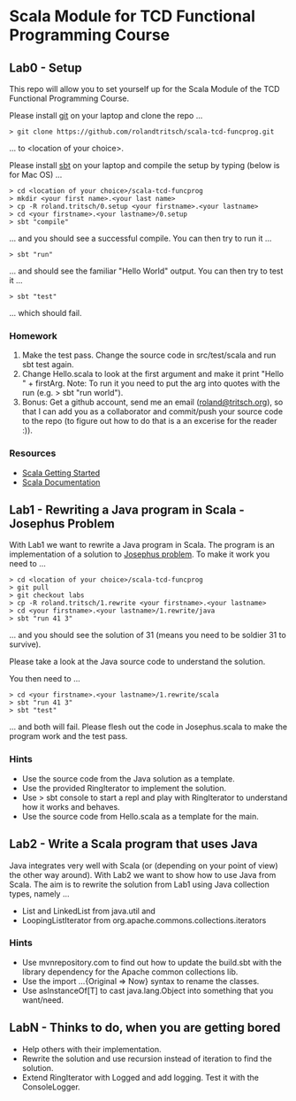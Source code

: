 # Scala Module for TCD Functional Programming Course

## Lab0 - Setup

This repo will allow you to set yourself up for the Scala Module
of the TCD Functional Programming Course.

Please install [git](http://git-scm.com/downloads) on your laptop and clone the repo ...

    > git clone https://github.com/rolandtritsch/scala-tcd-funcprog.git

... to &lt;location of your choice&gt;.

Please install [sbt](http://www.scala-sbt.org/release/docs/Getting-Started/Setup.html) on your laptop and compile the setup by typing (below is for Mac OS) ...

    > cd <location of your choice>/scala-tcd-funcprog
    > mkdir <your first name>.<your last name>
    > cp -R roland.tritsch/0.setup <your firstname>.<your lastname>
    > cd <your firstname>.<your lastname>/0.setup
    > sbt "compile"

... and you should see a successful compile. You can then try to run it ...

    > sbt "run"

... and should see the familiar "Hello World" output. You can then try to test it ...

    > sbt "test"

... which should fail.

### Homework

1. Make the test pass. Change the source code in src/test/scala and run sbt test again.
1. Change Hello.scala to look at the first argument and make it print "Hello " + firstArg. Note: To run it you need to put the arg into quotes with the run (e.g. > sbt "run world").
1. Bonus: Get a github account, send me an email (roland@tritsch.org), so that I can add you as a collaborator and commit/push your source code to the repo (to figure out how to do that is a an excerise for the reader :)).

### Resources

* [Scala Getting Started](http://www.scala-lang.org/node/166)
* [Scala Documentation](http://www.scala-lang.org/node/197)

## Lab1 - Rewriting a Java program in Scala - Josephus Problem

With Lab1 we want to rewrite a Java program in Scala. The program is an implementation of a solution to [Josephus problem](http://en.wikipedia.org/wiki/Josephus_problem). To make it work you need to ...

    > cd <location of your choice>/scala-tcd-funcprog
    > git pull
	> git checkout labs
    > cp -R roland.tritsch/1.rewrite <your firstname>.<your lastname>
    > cd <your firstname>.<your lastname>/1.rewrite/java
    > sbt "run 41 3"

... and you should see the solution of 31 (means you need to be soldier 31 to survive).

Please take a look at the Java source code to understand the solution. 

You then need to ...

    > cd <your firstname>.<your lastname>/1.rewrite/scala
	> sbt "run 41 3"
	> sbt "test"

... and both will fail. Please flesh out the code in Josephus.scala to make the program work and the test pass.

### Hints

* Use the source code from the Java solution as a template.
* Use the provided RingIterator to implement the solution.
* Use > sbt console to start a repl and play with RingIterator to understand how it works and behaves.
* Use the source code from Hello.scala as a template for the main.

## Lab2 - Write a Scala program that uses Java

Java integrates very well with Scala (or (depending on your point of view) the other way around). With Lab2 we want to show how to use Java from Scala. The aim is to rewrite the solution from Lab1 using Java collection types, namely ...

* List and LinkedList from java.util and
* LoopingListIterator from org.apache.commons.collections.iterators

### Hints

* Use mvnrepository.com to find out how to update the build.sbt with the library dependency for the Apache common collections lib.
* Use the import ...{Original => Now} syntax to rename the classes.
* Use asInstanceOf[T] to cast java.lang.Object into something that you want/need.

## LabN - Thinks to do, when you are getting bored

* Help others with their implementation.
* Rewrite the solution and use recursion instead of iteration to find the solution.
* Extend RingIterator with Logged and add logging. Test it with the ConsoleLogger.
